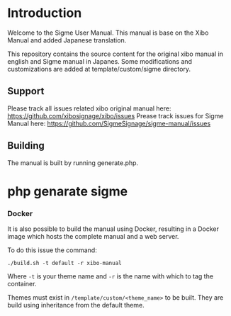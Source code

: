 # Introduction
Welcome to the Sigme User Manual.
This manual is base on the Xibo Manual and added Japanese translation.

This repository contains the source content for the original xibo manual in english and Sigme manual in Japanes. 
Some modifications and customizations are added at template/custom/sigme directory.

## Support
Please track all issues related xibo original manual here: https://github.com/xibosignage/xibo/issues
Prease track issues for Sigme Manual here: https://github.com/SigmeSignage/sigme-manual/issues

## Building
The manual is built by running generate.php.
# php genarate sigme

### Docker
It is also possible to build the manual using Docker, resulting in a Docker
image which hosts the complete manual and a web server.

To do this issue the command:

```
./build.sh -t default -r xibo-manual
```

Where `-t` is your theme name and `-r` is the name with which to tag the 
container.

Themes must exist in `/template/custom/<theme_name>` to be built. They 
are build using inheritance from the default theme.
